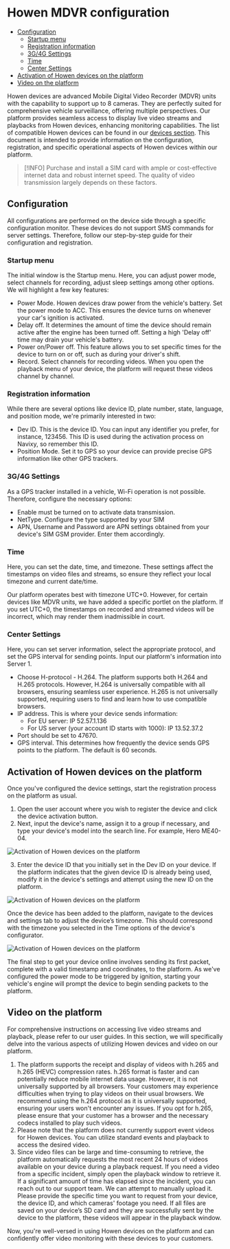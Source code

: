# Howen MDVR configuration

* [Configuration](howen-mdvr-configuration.md#configuration)
  * [Startup menu](howen-mdvr-configuration.md#startup-menu)
  * [Registration information](howen-mdvr-configuration.md#registration-information)
  * [3G/4G Settings](howen-mdvr-configuration.md#3g4g-settings)
  * [Time](howen-mdvr-configuration.md#time)
  * [Center Settings](howen-mdvr-configuration.md#center-settings)
* [Activation of Howen devices on the platform](howen-mdvr-configuration.md#activation-of-howen-devices-on-the-platform)
* [Video on the platform](howen-mdvr-configuration.md#video-on-the-platform)

Howen devices are advanced Mobile Digital Video Recorder (MDVR) units with the capability to support up to 8 cameras. They are perfectly suited for comprehensive vehicle surveillance, offering multiple perspectives. Our platform provides seamless access to display live video streams and playbacks from Howen devices, enhancing monitoring capabilities. The list of compatible Howen devices can be found in our [devices section](https://www.navixy.com/devices/howen-technologies/). This document is intended to provide information on the configuration, registration, and specific operational aspects of Howen devices within our platform.

> \[!INFO] Purchase and install a SIM card with ample or cost-effective internet data and robust internet speed. The quality of video transmission largely depends on these factors.

## Configuration

All configurations are performed on the device side through a specific configuration monitor. These devices do not support SMS commands for server settings. Therefore, follow our step-by-step guide for their configuration and registration.

### Startup menu

The initial window is the Startup menu. Here, you can adjust power mode, select channels for recording, adjust sleep settings among other options. We will highlight a few key features:

* Power Mode. Howen devices draw power from the vehicle's battery. Set the power mode to ACC. This ensures the device turns on whenever your car's ignition is activated.
* Delay off. It determines the amount of time the device should remain active after the engine has been turned off. Setting a high 'Delay off' time may drain your vehicle's battery.
* Power on/Power off. This feature allows you to set specific times for the device to turn on or off, such as during your driver's shift.
* Record. Select channels for recording videos. When you open the playback menu of your device, the platform will request these videos channel by channel.

### Registration information

While there are several options like device ID, plate number, state, language, and position mode, we're primarily interested in two:

* Dev ID. This is the device ID. You can input any identifier you prefer, for instance, 123456. This ID is used during the activation process on Navixy, so remember this ID.
* Position Mode. Set it to GPS so your device can provide precise GPS information like other GPS trackers.

### 3G/4G Settings

As a GPS tracker installed in a vehicle, Wi-Fi operation is not possible. Therefore, configure the necessary options:

* Enable must be turned on to activate data transmission.
* NetType. Configure the type supported by your SIM
* APN, Username and Password are APN settings obtained from your device's SIM GSM provider. Enter them accordingly.

### Time

Here, you can set the date, time, and timezone. These settings affect the timestamps on video files and streams, so ensure they reflect your local timezone and current date/time.

Our platform operates best with timezone UTC+0. However, for certain devices like MDVR units, we have added a specific portlet on the platform. If you set UTC+0, the timestamps on recorded and streamed videos will be incorrect, which may render them inadmissible in court.

### Center Settings

Here, you can set server information, select the appropriate protocol, and set the GPS interval for sending points. Input our platform's information into Server 1.

* Choose H-protocol - H.264. The platform supports both H.264 and H.265 protocols. However, H.264 is universally compatible with all browsers, ensuring seamless user experience. H.265 is not universally supported, requiring users to find and learn how to use compatible browsers.
* IP address. This is where your device sends information:
  * &#x20;For EU server: IP 52.57.1.136
  * &#x20;For US server (your account ID starts with 1000): IP 13.52.37.2
* Port should be set to 47670.
* GPS interval. This determines how frequently the device sends GPS points to the platform. The default is 60 seconds.

## Activation of Howen devices on the platform

Once you've configured the device settings, start the registration process on the platform as usual.

1. Open the user account where you wish to register the device and click the device activation button.
2. Next, input the device's name, assign it to a group if necessary, and type your device's model into the search line. For example, Hero ME40-04.

![Activation of Howen devices on the platform](../../../../expert-center/vehicle-telematics-technology/video-telematics/configuration-guides/howen/attachments/image-20231019-140201.png)

3. Enter the device ID that you initially set in the Dev ID on your device. If the platform indicates that the given device ID is already being used, modify it in the device's settings and attempt using the new ID on the platform.

![Activation of Howen devices on the platform](../../../../expert-center/vehicle-telematics-technology/video-telematics/configuration-guides/howen/attachments/image-20231019-135850.png)

Once the device has been added to the platform, navigate to the devices and settings tab to adjust the device’s timezone. This should correspond with the timezone you selected in the Time options of the device's configurator.

![Activation of Howen devices on the platform](../../../../expert-center/vehicle-telematics-technology/video-telematics/configuration-guides/howen/attachments/image-20231020-063327.png)

The final step to get your device online involves sending its first packet, complete with a valid timestamp and coordinates, to the platform. As we've configured the power mode to be triggered by ignition, starting your vehicle's engine will prompt the device to begin sending packets to the platform.

## Video on the platform

For comprehensive instructions on accessing live video streams and playback, please refer to our user guides. In this section, we will specifically delve into the various aspects of utilizing Howen devices and video on our platform.

1. The platform supports the receipt and display of videos with h.265 and h.265 (HEVC) compression rates. h.265 format is faster and can potentially reduce mobile internet data usage. However, it is not universally supported by all browsers. Your customers may experience difficulties when trying to play videos on their usual browsers. We recommend using the h.264 protocol as it is universally supported, ensuring your users won't encounter any issues. If you opt for h.265, please ensure that your customer has a browser and the necessary codecs installed to play such videos.
2. Please note that the platform does not currently support event videos for Howen devices. You can utilize standard events and playback to access the desired video.
3. Since video files can be large and time-consuming to retrieve, the platform automatically requests the most recent 24 hours of videos available on your device during a playback request. If you need a video from a specific incident, simply open the playback window to retrieve it. If a significant amount of time has elapsed since the incident, you can reach out to our support team. We can attempt to manually upload it. Please provide the specific time you want to request from your device, the device ID, and which cameras' footage you need. If all files are saved on your device’s SD card and they are successfully sent by the device to the platform, these videos will appear in the playback window.

Now, you're well-versed in using Howen devices on the platform and can confidently offer video monitoring with these devices to your customers.
